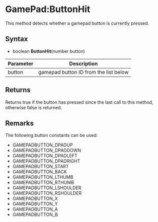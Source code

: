 # GamePad:ButtonHit

This method detects whether a gamepad button is currently pressed.

## Syntax

- boolean **ButtonHit**(number button)

| Parameter | Description |
|---|---|
| button | gamepad button ID from the list below |

## Returns

Returns true if the button has pressed since the last call to this method, otherwise false is returned.

## Remarks

The following button constants can be used:

- GAMEPADBUTTON_DPADUP
- GAMEPADBUTTON_DPADDOWN
- GAMEPADBUTTON_DPADLEFT
- GAMEPADBUTTON_DPADRIGHT
- GAMEPADBUTTON_START
- GAMEPADBUTTON_BACK
- GAMEPADBUTTON_LTHUMB
- GAMEPADBUTTON_RTHUMB
- GAMEPADBUTTON_LSHOULDER
- GAMEPADBUTTON_RSHOULDER
- GAMEPADBUTTON_X
- GAMEPADBUTTON_Y
- GAMEPADBUTTON_A
- GAMEPADBUTTON_B
